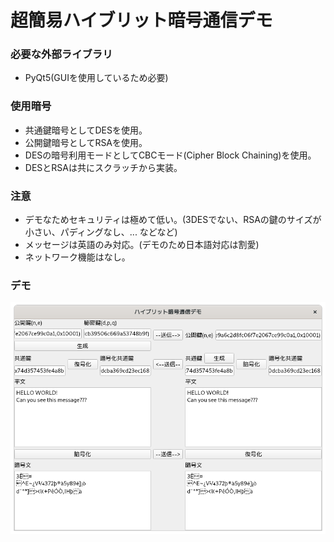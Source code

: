 # 超簡易ハイブリット暗号通信デモ

### 必要な外部ライブラリ
* PyQt5(GUIを使用しているため必要)

### 使用暗号
* 共通鍵暗号としてDESを使用。
* 公開鍵暗号としてRSAを使用。
* DESの暗号利用モードとしてCBCモード(Cipher Block Chaining)を使用。
* DESとRSAは共にスクラッチから実装。

### 注意
* デモなためセキュリティは極めて低い。(3DESでない、RSAの鍵のサイズが小さい、パディングなし、... などなど)
* メッセージは英語のみ対応。(デモのため日本語対応は割愛)
* ネットワーク機能はなし。

### デモ
![sample1.png](images/sample1.png)
